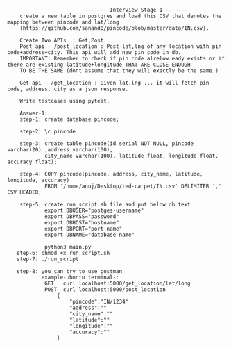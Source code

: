                              --------Interview Stage 1--------
        create a new table in postgres and load this CSV that denotes the mapping between pincode and lat/long 
        (https://github.com/sanand0/pincode/blob/master/data/IN.csv).

        Create Two APIs  : Get,Post.
        Post api - /post_location : Post lat,lng of any location with pin code+address+city. This api will add new pin code in db.  
        IMPORTANT: Remember to check if pin code alrelow eady exists or if there are existing latitude+longitude THAT ARE CLOSE ENOUGH 
        TO BE THE SAME (dont assume that they will exactly be the same.)
 
        Get api - /get_location : Given lat,lng ... it will fetch pin code, address, city as a json response.
 
        Write testcases using pytest.

        Answer-1:
        step-1: create database pincode;
        
        step-2: \c pincode
        
        step-3: create table pincode(id serial NOT NULL, pincode varchar(20) ,address varchar(100), 
                city_name varchar(100), latitude float, longitude float, accuracy float); 
        
        step-4: COPY pincode(pincode, address, city_name, latitude, longitude, accuracy) 
                FROM '/home/anuj/Desktop/red-carpet/IN.csv' DELIMITER ',' CSV HEADER;
        
        step-5: create run_script.sh file and put below db text        
                export DBUSER="postges-username"
                export DBPASS="password"
                export DBHOST="hostname"
                export DBPORT="port-name"
                export DBNAME="database-name"
                
                python3 main.py
       step-6: chmod +x run_script.sh
       step-7: ./run_script
       
       step-8: you can try to use postman
               example-ubuntu terminal-:
                GET   curl localhost:5000/get_location/lat/long 
                POST  curl localhost:5000/post_location
                    {
                        "pincode":"IN/1234"
                        "address":""
                        "city_name":""
                        "latitude":""
                        "longitude":""
                        "accuracy":""
                    }

